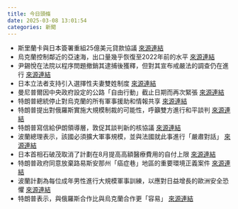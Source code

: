 ```yaml
---
title: 今日頭條
date: 2025-03-08 13:01:54
categories: 新聞            
---
```

- 斯里蘭卡與日本簽署重組25億美元貸款協議 [來源連結](https://www.japantimes.co.jp/business/2025/03/08/economy/sri-lanka-japan-debt-deal/)
- 烏克蘭控制鄰近的亞速海，出口量幾乎恢復至2022年前的水平 [來源連結](https://www.theguardian.com/world/2025/mar/08/were-here-to-stop-russia-taking-the-black-sea-with-the-ukrainian-navy-as-they-battle-for-supremacy-on-the-waves)
- 尹錫悅在法院以程序問題撤銷其逮捕後獲釋，但對其宣布戒嚴法的調查仍在進行 [來源連結](https://www.japantimes.co.jp/news/2025/03/08/asia-pacific/politics/yoon-free/)
- 日本立法者支持引入選擇性夫妻雙姓制度 [來源連結](https://www.japantimes.co.jp/news/2025/03/08/japan/politics/japanese-lawmakers-back-dual-surname-system/)
- 曼尼普爾因中央政府設定的公路「自由行動」截止日期而再次緊張 [來源連結](https://www.thehindu.com/news/the-hindu-morning-digest-march-8-2025/article69305527.ece)
- 特朗普總統停止對烏克蘭的所有軍事援助和情報共享 [來源連結](https://asiatimes.com/2025/03/europe-nato-scramble-for-a-coalition-of-the-willing-for-ukraine/)
- 特朗普提出對俄羅斯實施大規模制裁的可能性，呼籲雙方進行和平談判 [來源連結](https://www.japantimes.co.jp/news/2025/03/08/world/politics/trump-threatens-russia-sanctions-ukraine/)
- 特朗普寫信給伊朗領導層，敦促其談判新的核協議 [來源連結](https://www.japantimes.co.jp/news/2025/03/08/world/politics/trump-iran-leader-letter-nuclear-talks/)
- 波蘭總理表示，該國必須擴大軍事規模，並與法國就此事進行「嚴肅對話」 [來源連結](https://www.japantimes.co.jp/news/2025/03/08/world/politics/trump-poland-nuclear-weapons/)
- 日本首相石破茂取消了計劃在8月提高高額醫療費用的自付上限 [來源連結](https://www.japantimes.co.jp/news/2025/03/08/japan/politics/ishiba-cancels-medical-expense-cap-hike/)
- 特朗普政府同意放棄路易斯安那州「癌症巷」地區的重要環境正義案件 [來源連結](https://www.theguardian.com/us-news/2025/mar/07/trump-cancer-alley-plant-biden-lawsuit)
- 波蘭計劃為每位成年男性進行大規模軍事訓練，以應對日益增長的歐洲安全恐懼 [來源連結](https://www.theguardian.com/world/2025/mar/08/poland-plans-military-training-for-every-adult-male-amid-growing-european-security-fears)
- 特朗普表示，與俄羅斯合作比與烏克蘭合作更「容易」 [來源連結](https://www.theguardian.com/us-news/2025/mar/08/president-trump-administration-news-updates-today)



